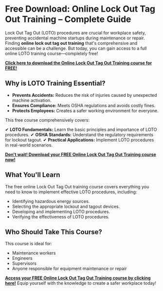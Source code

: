 # Free Download: Online Lock Out Tag Out Training – Complete Guide

Lock Out Tag Out (LOTO) procedures are crucial for workplace safety, preventing accidental machine startups during maintenance or repair. Finding **online lock out tag out training** that's comprehensive and accessible can be a challenge. But today, you can gain access to a full online LOTO training course—completely free!

[**Click here to download the Online Lock Out Tag Out Training course for FREE!**](https://udemywork.com/online-lock-out-tag-out-training)

## Why is LOTO Training Essential?

*   **Prevents Accidents:** Reduces the risk of injuries caused by unexpected machine activation.
*   **Ensures Compliance:** Meets OSHA regulations and avoids costly fines.
*   **Protects Employees:** Creates a safer working environment for everyone.

This free course comprehensively covers:

✔ **LOTO Fundamentals:** Learn the basic principles and importance of LOTO procedures.
✔ **OSHA Standards:** Understand the regulatory requirements for lockout tagout.
✔ **Practical Applications:** Implement LOTO procedures in real-world scenarios.

[**Don't wait! Download your FREE Online Lock Out Tag Out Training course now!**](https://udemywork.com/online-lock-out-tag-out-training)

## What You'll Learn

The free online Lock Out Tag Out training course covers everything you need to know to implement effective LOTO procedures, including:

*   Identifying hazardous energy sources.
*   Selecting the appropriate lockout and tagout devices.
*   Developing and implementing LOTO procedures.
*   Verifying the effectiveness of LOTO procedures.

## Who Should Take This Course?

This course is ideal for:

*   Maintenance workers
*   Engineers
*   Supervisors
*   Anyone responsible for equipment maintenance or repair

[**Access your FREE Online Lock Out Tag Out Training course by clicking here!**](https://udemywork.com/online-lock-out-tag-out-training) Equip yourself with the knowledge to create a safer workplace today!
